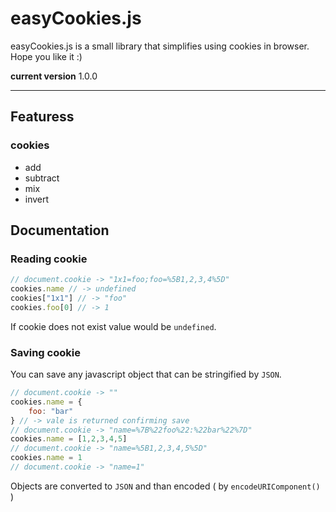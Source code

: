 # easyCookies.js
easyCookies.js is a small library that simplifies using cookies in browser.  
Hope you like it :)

**current version** 1.0.0

----------

## Featuress

### cookies
- add
- subtract
- mix
- invert


## Documentation

### Reading cookie

```javascript
// document.cookie -> "1x1=foo;foo=%5B1,2,3,4%5D"
cookies.name // -> undefined
cookies["1x1"] // -> "foo"
cookies.foo[0] // -> 1
```

If cookie does not exist value would be `undefined`.

### Saving cookie

You can save any javascript object that can be stringified by `JSON`.

```javascript
// document.cookie -> ""
cookies.name = {
    foo: "bar"
} // -> vale is returned confirming save
// document.cookie -> "name=%7B%22foo%22:%22bar%22%7D"
cookies.name = [1,2,3,4,5]
// document.cookie -> "name=%5B1,2,3,4,5%5D"
cookies.name = 1
// document.cookie -> "name=1"
```

Objects are converted to `JSON` and than encoded ( by `encodeURIComponent()` )